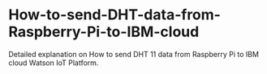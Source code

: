 # How-to-send-DHT-data-from-Raspberry-Pi-to-IBM-cloud
Detailed explanation on How to send DHT 11 data from Raspberry Pi to IBM cloud Watson IoT Platform. 

